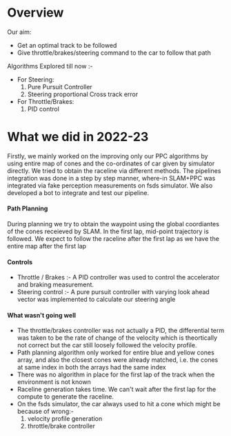 # Overview

Our aim:

- Get an optimal track to be followed
- Give throttle/brakes/steering command to the car to follow that path

Algorithms Explored till now :-

- For Steering:
    1. Pure Pursuit Controller
    2. Steering proportional Cross track error
- For Throttle/Brakes:
    1. PID control



# What we did in 2022-23

 Firstly, we mainly worked on the improving only our PPC algorithms by using entire map of cones and the co-ordinates of car given by simulator directly. We tried to obtain the raceline via different methods. The pipelines integration was done in a step by step manner, where-in SLAM+PPC was integrated via fake perception measurements on fsds simulator. 
 We also developed a bot to integrate and test our pipeline. 

#### Path Planning

During planning we try to obtain the waypoint using the global coordiantes of the cones receieved by SLAM. In the first lap, mid-point trajectory is followed. We expect to follow the raceline after the first lap as we have the entire map after the first lap


#### Controls

- Throttle / Brakes  :- A PID controller was used to control the accelerator and braking measurement.
- Steering control :- A pure pursuit controller with varying look ahead vector was implemented to calculate our steering angle

#### What wasn't going well

- The throttle/brakes controller was not actually a PID, the differential term was taken to be the rate of change of the velocity which is theortically not correct but the car still loosely followed the velocity profile.
- Path planning algorithm only worked for entire blue and yellow cones array, and also the closest cones were already matched, i.e. the cones at same index in both the arrays had the same index
- There was no algorithm in place for the first lap of the track when the environment is not known
- Raceline generation takes time. We can't wait after the first lap for the compute to generate the raceline.
- On the fsds simulator, the car always used to hit a cone which might be because of wrong:-
    1. velocity profile generation
    2. throttle/brake controller






